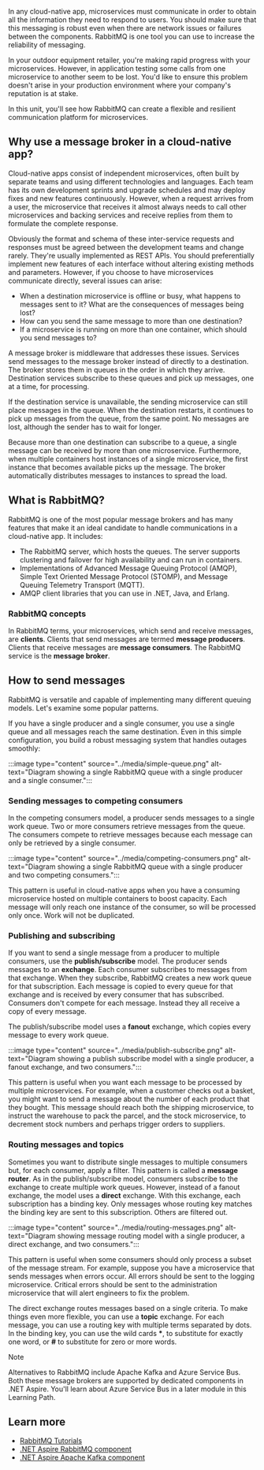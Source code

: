 In any cloud-native app, microservices must communicate in order to obtain all the information they need to respond to users. You should make sure that this messaging is robust even when there are network issues or failures between the components. RabbitMQ is one tool you can use to increase the reliability of messaging.

In your outdoor equipment retailer, you're making rapid progress with your microservices. However, in application testing some calls from one microservice to another seem to be lost. You'd like to ensure this problem doesn't arise in your production environment where your company's reputation is at stake.

In this unit, you'll see how RabbitMQ can create a flexible and resilient communication platform for microservices.

## Why use a message broker in a cloud-native app?

Cloud-native apps consist of independent microservices, often built by separate teams and using different technologies and languages. Each team has its own development sprints and upgrade schedules and may deploy fixes and new features continuously. However, when a request arrives from a user, the microservice that receives it almost always needs to call other microservices and backing services and receive replies from them to formulate the complete response.

Obviously the format and schema of these inter-service requests and responses must be agreed between the development teams and change rarely. They're usually implemented as REST APIs. You should preferentially implement new features of each interface without altering existing methods and parameters. However, if you choose to have microservices communicate directly, several issues can arise:

- When a destination microservice is offline or busy, what happens to messages sent to it? What are the consequences of messages being lost?
- How can you send the same message to more than one destination?
- If a microservice is running on more than one container, which should you send messages to?

A message broker is middleware that addresses these issues. Services send messages to the message broker instead of directly to a destination. The broker stores them in queues in the order in which they arrive. Destination services subscribe to these queues and pick up messages, one at a time, for processing.

If the destination service is unavailable, the sending microservice can still place messages in the queue. When the destination restarts, it continues to pick up messages from the queue, from the same point. No messages are lost, although the sender has to wait for longer.

Because more than one destination can subscribe to a queue, a single message can be received by more than one microservice. Furthermore, when multiple containers host instances of a single microservice, the first instance that becomes available picks up the message. The broker automatically distributes messages to instances to spread the load.

## What is RabbitMQ?

RabbitMQ is one of the most popular message brokers and has many features that make it an ideal candidate to handle communications in a cloud-native app. It includes:

- The RabbitMQ server, which hosts the queues. The server supports clustering and failover for high availability and can run in containers.
- Implementations of Advanced Message Queuing Protocol (AMQP), Simple Text Oriented Message Protocol (STOMP), and Message Queuing Telemetry Transport (MQTT).
- AMQP client libraries that you can use in .NET, Java, and Erlang.

### RabbitMQ concepts

In RabbitMQ terms, your microservices, which send and receive messages, are **clients**. Clients that send messages are termed **message producers**. Clients that receive messages are **message consumers**. The RabbitMQ service is the **message broker**.

## How to send messages

RabbitMQ is versatile and capable of implementing many different queuing models. Let's examine some popular patterns.

If you have a single producer and a single consumer, you use a single queue and all messages reach the same destination. Even in this simple configuration, you build a robust messaging system that handles outages smoothly:

:::image type="content" source="../media/simple-queue.png" alt-text="Diagram showing a single RabbitMQ queue with a single producer and a single consumer.":::

### Sending messages to competing consumers

In the competing consumers model, a producer sends messages to a single work queue. Two or more consumers retrieve messages from the queue. The consumers compete to retrieve messages because each message can only be retrieved by a single consumer.

:::image type="content" source="../media/competing-consumers.png" alt-text="Diagram showing a single RabbitMQ queue with a single producer and two competing consumers.":::

This pattern is useful in cloud-native apps when you have a consuming microservice hosted on multiple containers to boost capacity. Each message will only reach one instance of the consumer, so will be processed only once. Work will not be duplicated.

### Publishing and subscribing

If you want to send a single message from a producer to multiple consumers, use the **publish/subscribe** model. The producer sends messages to an **exchange**. Each consumer subscribes to messages from that exchange. When they subscribe, RabbitMQ creates a new work queue for that subscription. Each message is copied to every queue for that exchange and is received by every consumer that has subscribed. Consumers don't compete for each message. Instead they all receive a copy of every message.

The publish/subscribe model uses a **fanout** exchange, which copies every message to every work queue.

:::image type="content" source="../media/publish-subscribe.png" alt-text="Diagram showing a publish subscribe model with a single producer, a fanout exchange, and two consumers.":::

This pattern is useful when you want each message to be processed by multiple microservices. For example, when a customer checks out a basket, you might want to send a message about the number of each product that they bought. This message should reach both the shipping microservice, to instruct the warehouse to pack the parcel, and the stock microservice, to decrement stock numbers and perhaps trigger orders to suppliers.

### Routing messages and topics

Sometimes you want to distribute single messages to multiple consumers but, for each consumer, apply a filter. This pattern is called a **message router**. As in the publish/subscribe model, consumers subscribe to the exchange to create multiple work queues. However, instead of a fanout exchange, the model uses a **direct** exchange. With this exchange, each subscription has a binding key. Only messages whose routing key matches the binding key are sent to this subscription. Others are filtered out.

:::image type="content" source="../media/routing-messages.png" alt-text="Diagram showing message routing model with a single producer, a direct exchange, and two consumers.":::

This pattern is useful when some consumers should only process a subset of the message stream. For example, suppose you have a microservice that sends messages when errors occur. All errors should be sent to the logging microservice. Critical errors should be sent to the administration microservice that will alert engineers to fix the problem.

The direct exchange routes messages based on a single criteria. To make things even more flexible, you can use a **topic** exchange. For each message, you can use a routing key with multiple terms separated by dots. In the binding key, you can use the wild cards **\***, to substitute for exactly one word, or **#** to substitute for zero or more words.

> [!NOTE]
> Alternatives to RabbitMQ include Apache Kafka and Azure Service Bus. Both these message brokers are supported by dedicated components in .NET Aspire. You'll learn about Azure Service Bus in a later module in this Learning Path.

## Learn more

- [RabbitMQ Tutorials](https://www.rabbitmq.com/tutorials)
- [.NET Aspire RabbitMQ component](/dotnet/aspire/messaging/rabbitmq-client-component)
- [.NET Aspire Apache Kafka component](/dotnet/aspire/messaging/kafka-component)
